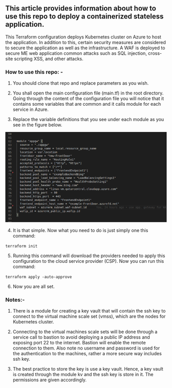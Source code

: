 




## This article provides information about how to use this repo to deploy a containerized stateless application.



This Terraform configuration deploys Kubernetes cluster on Azure to host the application. In addition to this, certain security measures are considered to secure the application as well as the infrastructure. A WAF is deployed to secure ME web application common attacks such as SQL injection, cross-site scripting XSS, and other attacks.


### How to use this repo: -

1. You should clone that repo and replace parameters as you wish.


2. You shall open the main configuration file (main.tf) in the root directory. Going through the content of the configuration file you will notice that it contains some variables that are common and it calls module for each service in Azure.


3. Replace the variable definitions that you see under each module as you see in the figure below.

![Alt text](image.png)


4. It is that simple. Now what you need to do is just simply one this command:

`terraform init`

5. Running this command will download the providers needed to apply this configuration to the cloud service provider (CSP).
Now you can run this command:

`terraform apply -auto-approve`

6. Now you are all set.


### Notes:-

1. There is a module for creating a key vault that will contain the ssh key to connect to the virtual machine scale set (vmss), which are the nodes for Kubernetes cluster. 

2. Connecting to the virtual machines scale sets will be done through a service call to bastion to avoid deploying a public IP address and exposing port 22 to the internet. Bastion will enable the remote connection to them. Also note no username and password is used for the authentication to the machines, rather a more secure way includes ssh key.

3. The best practice to store the key is use a key vault. Hence, a key vault is created through the module kv and the ssh key is store in it. The permissions are given accordingly.
